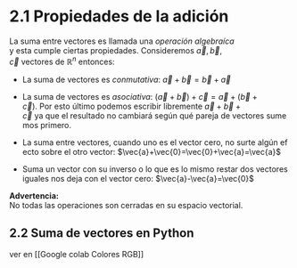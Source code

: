 # 2.1 Propiedades de la adición

La suma entre vectores es llamada una *operación algebraíca* y esta cumple ciertas propiedades. Consideremos $\displaystyle\vec{a},\displaystyle\vec{b},\displaystyle\vec{c}$ vectores de $\mathbb{R}^n$ entonces:

* La suma de vectores es *conmutativa*: $\vec{a}+\vec{b}=\vec{b}+\vec{a}$

* La suma de vectores es *asociativa*: $(\vec{a}+\vec{b})+\vec{c}=\vec{a}+(\vec{b}+\vec{c})$. Por esto último podemos escribir libremente $\vec{a}+\vec{b}+\vec{c}$ ya que el resultado no cambiará según qué pareja de vectores sumemos primero. 

* La suma entre vectores, cuando uno es el vector cero, no surte algún efecto sobre el otro vector: $\vec{a}+\vec{0}=\vec{0}+\vec{a}=\vec{a}$

* Suma un vector con su inverso o lo que es lo mismo restar dos vectores iguales nos deja con el vector cero: $\vec{a}-\vec{a}=\vec{0}$

**Advertencia:** No todas las operaciones son cerradas en su espacio vectorial.

## 2.2 Suma de vectores en Python

ver en [[Google colab Colores RGB]]
